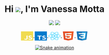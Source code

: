 <h1 align="center">Hi <img src="https://raw.githubusercontent.com/kaueMarques/kaueMarques/master/hi.gif" width="30px">, I'm Vanessa Motta</h1>
<div align="center">
  <img height="150em" src="https://github-readme-stats.vercel.app/api?username=vanessafmotta&show_icons=true&theme=bear&include_all_commits=true&count_private=true"/>
  <a href="https://github.com/vanessafmotta">
  <img height="150em" src="https://github-readme-stats.vercel.app/api/top-langs/?username=vanessafmotta&layout=compact&langs_count=7&theme=bear"/>
  
</div>
<div align="center"><br>
  
  <img align="center" alt="van-Js" height="30" width="40" src="https://raw.githubusercontent.com/devicons/devicon/master/icons/javascript/javascript-plain.svg">
  <img align="center" alt="van-Ts" height="30" width="40" src="https://raw.githubusercontent.com/devicons/devicon/master/icons/typescript/typescript-plain.svg">
  <img align="center" alt="van-React" height="30" width="40" src="https://raw.githubusercontent.com/devicons/devicon/master/icons/react/react-original.svg">
  <img align="center" alt="van-HTML" height="30" width="40" src="https://raw.githubusercontent.com/devicons/devicon/master/icons/html5/html5-original.svg">
  <img align="center" alt="van-CSS" height="30" width="40" src="https://raw.githubusercontent.com/devicons/devicon/master/icons/css3/css3-original.svg">
</div>

<div align="center"> 

 
  ![Snake animation](https://github.com/vanessafmotta/vanessafmotta/blob/output/github-contribution-grid-snake.svg)
 
</div>
